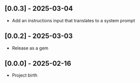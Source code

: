 ## [0.0.3] - 2025-03-04

- Add an instructions input that translates to a system prompt

## [0.0.2] - 2025-03-03

- Release as a gem

## [0.0.0] - 2025-02-16

- Project birth

